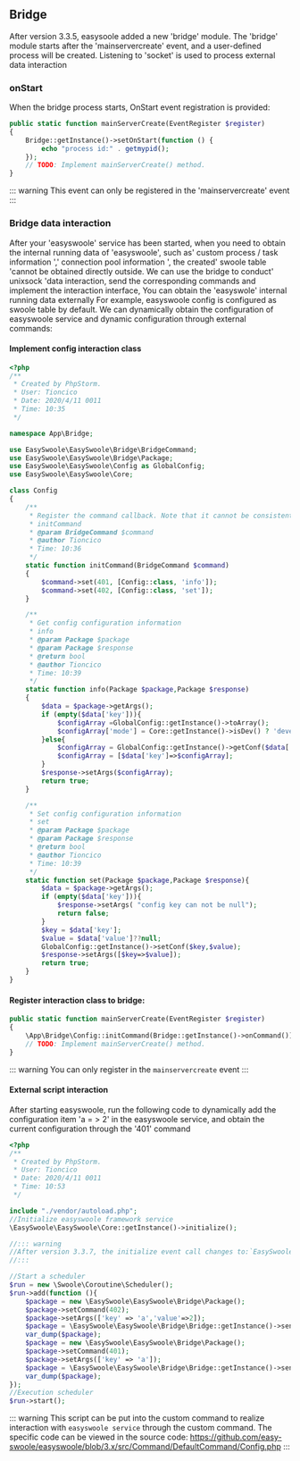 ## Bridge
After version 3.3.5, easysoole added a new 'bridge' module. The 'bridge' module starts after the 'mainservercreate' event, and a user-defined process will be created. Listening to 'socket' is used to process external data interaction
### onStart
When the bridge process starts, OnStart event registration is provided:
```php
public static function mainServerCreate(EventRegister $register)
{
    Bridge::getInstance()->setOnStart(function () {
        echo "process id:" . getmypid();
    });
    // TODO: Implement mainServerCreate() method.
}
```
::: warning
This event can only be registered in the 'mainservercreate' event
:::

### Bridge data interaction
After your 'easyswoole' service has been started, when you need to obtain the internal running data of 'easyswoole', such as' custom process / task information ',' connection pool information ', the created' swoole table 'cannot be obtained directly outside. We can use the bridge to conduct' unixsock 'data interaction, send the corresponding commands and implement the interaction interface, You can obtain the 'easyswole' internal running data externally
For example, easyswoole config is configured as swoole table by default. We can dynamically obtain the configuration of easyswoole service and dynamic configuration through external commands:
#### Implement config interaction class
```php
<?php
/**
 * Created by PhpStorm.
 * User: Tioncico
 * Date: 2020/4/11 0011
 * Time: 10:35
 */

namespace App\Bridge;

use EasySwoole\EasySwoole\Bridge\BridgeCommand;
use EasySwoole\EasySwoole\Bridge\Package;
use EasySwoole\EasySwoole\Config as GlobalConfig;
use EasySwoole\EasySwoole\Core;

class Config
{
    /**
     * Register the command callback. Note that it cannot be consistent with the default command of bridgecommand. Otherwise, the original callback of the system will be overwritten
     * initCommand
     * @param BridgeCommand $command
     * @author Tioncico
     * Time: 10:36
     */
    static function initCommand(BridgeCommand $command)
    {
        $command->set(401, [Config::class, 'info']);
        $command->set(402, [Config::class, 'set']);
    }

    /**
     * Get config configuration information
     * info
     * @param Package $package
     * @param Package $response
     * @return bool
     * @author Tioncico
     * Time: 10:39
     */
    static function info(Package $package,Package $response)
    {
        $data = $package->getArgs();
        if (empty($data['key'])){
            $configArray =GlobalConfig::getInstance()->toArray();
            $configArray['mode'] = Core::getInstance()->isDev() ? 'develop' : 'produce';
        }else{
            $configArray = GlobalConfig::getInstance()->getConf($data['key']);
            $configArray = [$data['key']=>$configArray];
        }
        $response->setArgs($configArray);
        return true;
    }

    /**
     * Set config configuration information
     * set
     * @param Package $package
     * @param Package $response
     * @return bool
     * @author Tioncico
     * Time: 10:39
     */
    static function set(Package $package,Package $response){
        $data = $package->getArgs();
        if (empty($data['key'])){
            $response->setArgs( "config key can not be null");
            return false;
        }
        $key = $data['key'];
        $value = $data['value']??null;
        GlobalConfig::getInstance()->setConf($key,$value);
        $response->setArgs([$key=>$value]);
        return true;
    }
}
```
#### Register interaction class to bridge:
```php
public static function mainServerCreate(EventRegister $register)
{
    \App\Bridge\Config::initCommand(Bridge::getInstance()->onCommand());
    // TODO: Implement mainServerCreate() method.
}
```
::: warning
You can only register in the `mainservercreate` event 
:::

#### External script interaction
After starting easyswoole, run the following code to dynamically add the configuration item 'a = > 2' in the easyswoole service, and obtain the current configuration through the '401' command

```php
<?php
/**
 * Created by PhpStorm.
 * User: Tioncico
 * Date: 2020/4/11 0011
 * Time: 10:53
 */

include "./vendor/autoload.php";
//Initialize easyswoole framework service
\EasySwoole\EasySwoole\Core::getInstance()->initialize();

//::: warning 
//After version 3.3.7, the initialize event call changes to:`EasySwoole\EasySwoole\Core::getInstance()->initialize()->globalInitialize();`
//:::

//Start a scheduler
$run = new \Swoole\Coroutine\Scheduler();
$run->add(function (){
    $package = new \EasySwoole\EasySwoole\Bridge\Package();
    $package->setCommand(402);
    $package->setArgs(['key' => 'a','value'=>2]);
    $package = \EasySwoole\EasySwoole\Bridge\Bridge::getInstance()->send($package);
    var_dump($package);
    $package = new \EasySwoole\EasySwoole\Bridge\Package();
    $package->setCommand(401);
    $package->setArgs(['key' => 'a']);
    $package = \EasySwoole\EasySwoole\Bridge\Bridge::getInstance()->send($package);
    var_dump($package);
});
//Execution scheduler
$run->start();
```

::: warning 
This script can be put into the custom command to realize interaction with `easyswoole service` through the custom command. The specific code can be viewed in the source code: https://github.com/easy-swoole/easyswoole/blob/3.x/src/Command/DefaultCommand/Config.php
:::



